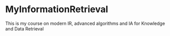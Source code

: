 # MyInformationRetrieval
This is my course on modern IR, advanced algorithms and IA for Knowledge and Data Retrieval
